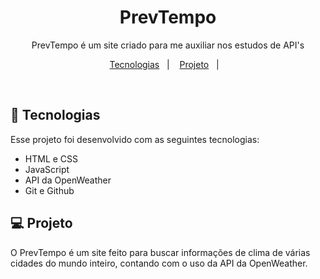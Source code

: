 <h1 align="center"> PrevTempo </h1>

<p align="center">
PrevTempo é um site criado para me auxiliar nos estudos de API's <br/>
</p>

<p align="center">
  <a href="#-tecnologias">Tecnologias</a>&nbsp;&nbsp;&nbsp;|&nbsp;&nbsp;&nbsp;
  <a href="#-projeto">Projeto</a>&nbsp;&nbsp;&nbsp;|&nbsp;&nbsp;&nbsp;
</p>
<br>

## 🚀 Tecnologias

Esse projeto foi desenvolvido com as seguintes tecnologias:

- HTML e CSS
- JavaScript
- API da OpenWeather
- Git e Github

## 💻 Projeto

O PrevTempo é um site feito para buscar informações de clima de várias cidades do mundo inteiro, contando com o uso da API da OpenWeather.
